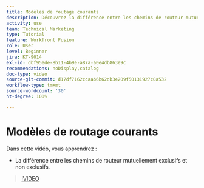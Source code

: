 ```yaml
---
title: Modèles de routage courants
description: Découvrez la différence entre les chemins de routeur mutuellement exclusifs et non exclusifs dans  [!DNL Adobe Workfront Fusion].
activity: use
team: Technical Marketing
type: Tutorial
feature: Workfront Fusion
role: User
level: Beginner
jira: KT-9014
exl-id: dbf95ede-8b11-4b9e-a87a-a0e4db863e9c
recommendations: noDisplay,catalog
doc-type: video
source-git-commit: d17df7162ccaab6b62db34209f50131927c0a532
workflow-type: tm+mt
source-wordcount: '30'
ht-degree: 100%

---
```


# Modèles de routage courants

Dans cette vidéo, vous apprendrez :

* La différence entre les chemins de routeur mutuellement exclusifs et non exclusifs.

>[!VIDEO](https://video.tv.adobe.com/v/335273/?quality=12&learn=on&enablevpops)
